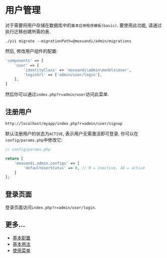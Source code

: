 用户管理
===============

对于需要将用户存储在数据库中的`基本应用程序模板(basic)`. 要使用此功能, 请通过执行迁移创建所需的表.
```
./yii migrate --migrationPath=@moxuandi/admin/migrations
```
然后, 修改用户组件的配置:
```php
'components' => [
    'user' => [
        'identityClass' => 'moxuandi\admin\models\User',
        'loginUrl' => ['admin/user/login'],
    ],
]
```
然后你可以通过`index.php?r=admin/user`访问此菜单.


注册用户
-----------
```
http://localhost/myapp/index.php?r=admin/user/signup
```
默认注册用户的状态为`ACTIVE`, 表示用户无需激活即可登录.
你可以在`config/params.php`中修改它:
```php
// config/params.php

return [
    'moxuandi.admin.configs' => [
        'defaultUserStatus' => 0, // 0 = inactive, 10 = active
    ]
];
```

登录页面
----------
登录页面访问`index.php?r=admin/user/login`.


更多...
---------------

- [基本配置](configuration.md)
- [基本用法](basic-usage.md)
- [使用菜单](using-menu.md)
